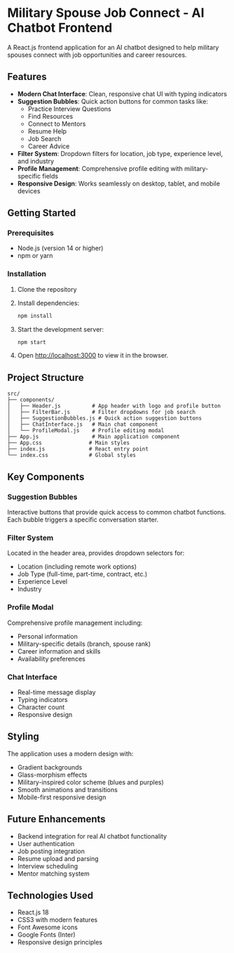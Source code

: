 # Military Spouse Job Connect - AI Chatbot Frontend

A React.js frontend application for an AI chatbot designed to help military spouses connect with job opportunities and career resources.

## Features

- **Modern Chat Interface**: Clean, responsive chat UI with typing indicators
- **Suggestion Bubbles**: Quick action buttons for common tasks like:
  - Practice Interview Questions
  - Find Resources
  - Connect to Mentors
  - Resume Help
  - Job Search
  - Career Advice
- **Filter System**: Dropdown filters for location, job type, experience level, and industry
- **Profile Management**: Comprehensive profile editing with military-specific fields
- **Responsive Design**: Works seamlessly on desktop, tablet, and mobile devices

## Getting Started

### Prerequisites

- Node.js (version 14 or higher)
- npm or yarn

### Installation

1. Clone the repository
2. Install dependencies:
   ```bash
   npm install
   ```

3. Start the development server:
   ```bash
   npm start
   ```

4. Open [http://localhost:3000](http://localhost:3000) to view it in the browser.

## Project Structure

```
src/
├── components/
│   ├── Header.js          # App header with logo and profile button
│   ├── FilterBar.js       # Filter dropdowns for job search
│   ├── SuggestionBubbles.js # Quick action suggestion buttons
│   ├── ChatInterface.js   # Main chat component
│   └── ProfileModal.js    # Profile editing modal
├── App.js                 # Main application component
├── App.css               # Main styles
├── index.js              # React entry point
└── index.css             # Global styles
```

## Key Components

### Suggestion Bubbles
Interactive buttons that provide quick access to common chatbot functions. Each bubble triggers a specific conversation starter.

### Filter System
Located in the header area, provides dropdown selectors for:
- Location (including remote work options)
- Job Type (full-time, part-time, contract, etc.)
- Experience Level
- Industry

### Profile Modal
Comprehensive profile management including:
- Personal information
- Military-specific details (branch, spouse rank)
- Career information and skills
- Availability preferences

### Chat Interface
- Real-time message display
- Typing indicators
- Character count
- Responsive design

## Styling

The application uses a modern design with:
- Gradient backgrounds
- Glass-morphism effects
- Military-inspired color scheme (blues and purples)
- Smooth animations and transitions
- Mobile-first responsive design

## Future Enhancements

- Backend integration for real AI chatbot functionality
- User authentication
- Job posting integration
- Resume upload and parsing
- Interview scheduling
- Mentor matching system

## Technologies Used

- React.js 18
- CSS3 with modern features
- Font Awesome icons
- Google Fonts (Inter)
- Responsive design principles
